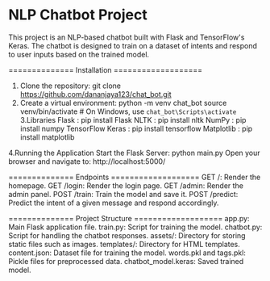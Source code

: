 NLP Chatbot Project
================================
This project is an NLP-based chatbot built with Flask and TensorFlow's Keras. 
The chatbot is designed to train on a dataset of intents and respond to user inputs based on the trained model.

============== Installation ===================
1. Clone the repository: git clone https://github.com/dananjaya123/chat_bot.git
2. Create a virtual environment: python -m venv chat_bot
   source venv/bin/activate  # On Windows, use `chat_bot\Scripts\activate`
3.Libraries
  Flask : pip install Flask
  NLTK : pip install nltk
  NumPy : pip install numpy
  TensorFlow Keras : pip install tensorflow
  Matplotlib : pip install matplotlib

4.Running the Application
  Start the Flask Server: python main.py
  Open your browser and navigate to: http://localhost:5000/


============== Endpoints ===================
GET /: Render the homepage.
GET /login: Render the login page.
GET /admin: Render the admin panel.
POST /train: Train the model and save it.
POST /predict: Predict the intent of a given message and respond accordingly.

============== Project Structure ===================
app.py: Main Flask application file.
train.py: Script for training the model.
chatbot.py: Script for handling the chatbot responses.
assets/: Directory for storing static files such as images.
templates/: Directory for HTML templates.
content.json: Dataset file for training the model.
words.pkl and tags.pkl: Pickle files for preprocessed data.
chatbot_model.keras: Saved trained model.



